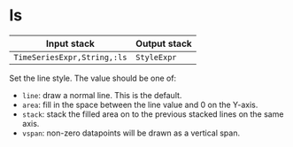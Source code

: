 # ls

| Input stack | Output stack |
|-------------|--------------|
| `TimeSeriesExpr,String,:ls` | `StyleExpr` |

Set the line style.
The value should be one of:

* `line`: draw a normal line. This is the default.
* `area`: fill in the space between the line value and 0 on the Y-axis.
* `stack`: stack the filled area on to the previous stacked lines on the same axis.
* `vspan`: non-zero datapoints will be drawn as a vertical span.